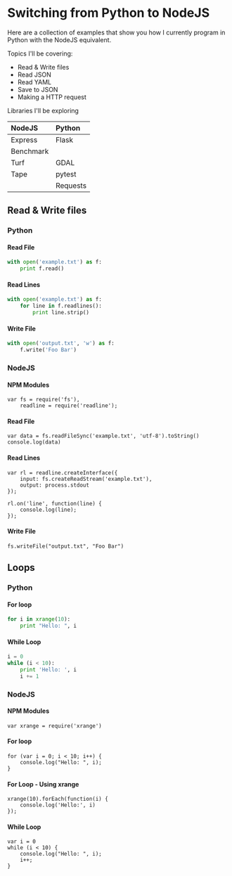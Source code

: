 # Switching from Python to NodeJS

Here are a collection of examples that show you how I currently program in Python with the NodeJS equivalent.

Topics I'll be covering:

- Read & Write files
- Read JSON
- Read YAML
- Save to JSON
- Making a HTTP request

Libraries I'll be exploring

| NodeJS      | Python    |
|:------------|:----------|
| Express     | Flask     |
| Benchmark   |           |
| Turf        | GDAL      |
| Tape        | pytest    |
|             | Requests  |

## Read & Write files

### Python
#### Read File
```python
with open('example.txt') as f:
    print f.read()
```

#### Read Lines
```python
with open('example.txt') as f:
    for line in f.readlines():
        print line.strip()
```

#### Write File
```python
with open('output.txt', 'w') as f:
    f.write('Foo Bar')
```


### NodeJS
#### NPM Modules
```nodejs
var fs = require('fs'),
    readline = require('readline');
```
#### Read File
```nodejs
var data = fs.readFileSync('example.txt', 'utf-8').toString()
console.log(data)
```

#### Read Lines
```nodejs
var rl = readline.createInterface({
    input: fs.createReadStream('example.txt'),
    output: process.stdout
});

rl.on('line', function(line) {
    console.log(line);
});
```

#### Write File
```nodejs
fs.writeFile("output.txt", "Foo Bar")
```

## Loops
### Python
#### For loop
```python
for i in xrange(10):
    print "Hello: ", i
```
#### While Loop
```python
i = 0
while (i < 10):
    print 'Hello: ', i
    i += 1
```

### NodeJS
#### NPM Modules
```
var xrange = require('xrange')
```
#### For loop
```nodejs
for (var i = 0; i < 10; i++) {
    console.log("Hello: ", i);
}
```
#### For Loop - Using xrange

```nodejs
xrange(10).forEach(function(i) {
    console.log('Hello:', i)
});
```
#### While Loop
```nodejs
var i = 0
while (i < 10) {
    console.log("Hello: ", i);
    i++;
}
```
